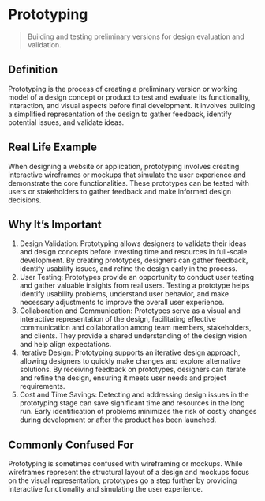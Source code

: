 # Prototyping

>Building and testing preliminary versions for design evaluation and validation.

## Definition

Prototyping is the process of creating a preliminary version or working model of a design concept or product to test and evaluate its functionality, interaction, and visual aspects before final development. It involves building a simplified representation of the design to gather feedback, identify potential issues, and validate ideas.

## Real Life Example

When designing a website or application, prototyping involves creating interactive wireframes or mockups that simulate the user experience and demonstrate the core functionalities. These prototypes can be tested with users or stakeholders to gather feedback and make informed design decisions.

## Why It’s Important

1. Design Validation: Prototyping allows designers to validate their ideas and design concepts before investing time and resources in full-scale development. By creating prototypes, designers can gather feedback, identify usability issues, and refine the design early in the process.
2. User Testing: Prototypes provide an opportunity to conduct user testing and gather valuable insights from real users. Testing a prototype helps identify usability problems, understand user behavior, and make necessary adjustments to improve the overall user experience.
3. Collaboration and Communication: Prototypes serve as a visual and interactive representation of the design, facilitating effective communication and collaboration among team members, stakeholders, and clients. They provide a shared understanding of the design vision and help align expectations.
4. Iterative Design: Prototyping supports an iterative design approach, allowing designers to quickly make changes and explore alternative solutions. By receiving feedback on prototypes, designers can iterate and refine the design, ensuring it meets user needs and project requirements.
5. Cost and Time Savings: Detecting and addressing design issues in the prototyping stage can save significant time and resources in the long run. Early identification of problems minimizes the risk of costly changes during development or after the product has been launched.

## Commonly Confused For

Prototyping is sometimes confused with wireframing or mockups. While wireframes represent the structural layout of a design and mockups focus on the visual representation, prototypes go a step further by providing interactive functionality and simulating the user experience.
